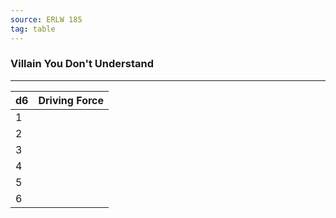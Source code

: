 ```yaml
---
source: ERLW 185
tag: table
---
```


### Villain You Don't Understand
---
|d6|Driving Force|
|----|------------|
|1||
|2||
|3||
|4||
|5||
|6||
